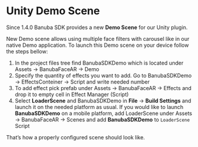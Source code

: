 # Unity Demo Scene

Since 1.4.0 Banuba SDK provides a new **Demo Scene** for our Unity plugin.

New Demo scene allows using multiple face filters with carousel like in our native Demo application. To launch this Demo scene on your device follow the steps bellow:

1. In the project files tree find BanubaSDKDemo which is located under Assets -> BanubaFaceAR -> Demo
2. Specify the quantity of effects you want to add. Go to BanubaSDKDemo -> EffectsConteiner -> Script and write needed number
3. To add effect pick prefab under Assets -> BanubaFaceAR -> Effects and drop it to empty cell in Effect Manager (Script)
4. Select **LoaderScene** and BanubaSDKDemo in **File** -> **Build Settings** and launch it on the needed platform as usual. If you would like to launch **BanubaSDKDemo** on a mobile platform, add LoaderScene under Assets -> BanubaFaceAR -> Scenes and add **BanubaSDKDemo** to `LoaderScene` Script

That’s how a properly configured scene should look like.
